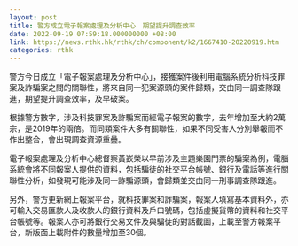 ```yaml
---
layout: post
title: 警方成立電子報案處理及分析中心　期望提升調查效率
date: 2022-09-19 07:59:18.000000000 +08:00
link: https://news.rthk.hk/rthk/ch/component/k2/1667410-20220919.htm
categories: rthk
---
```


警方今日成立「電子報案處理及分析中心」，接獲案件後利用電腦系統分析科技罪案及詐騙案之間的關聯性，將來自同一犯案源頭的案件歸類，交由同一調查隊跟進，期望提升調查效率，及早破案。

根據警方數字，涉及科技罪案及詐騙案而經電子報案的數字，去年增加至大約2萬宗，是2019年的兩倍。而同類案件大多有關聯性，如果不同受害人分別舉報而不作出整合，會出現調查資源重疊。

電子報案處理及分析中心總督察黃嶔榮以早前涉及主題樂園門票的騙案為例，電腦系統會將不同報案人提供的資料，包括騙徒的社交平台帳號、銀行及電話等進行關聯性分析，如發現可能涉及同一詐騙源頭，會歸類並交由同一刑事調查隊跟進。

另外，警方更新網上報案平台，就科技罪案和詐騙案，報案人填寫基本資料外，亦可輸入交易匯款人及收款人的銀行資料及戶口號碼，包括虛擬貨幣的資料和社交平台帳號等。報案人亦可將銀行交易文件及與騙徒的對話截圖，上載至警方報案平台，新版面上載附件的數量增加至30個。

